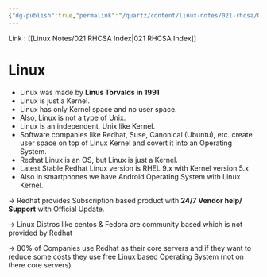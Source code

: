```yaml
---
{"dg-publish":true,"permalink":"/quartz/content/linux-notes/021-rhcsa/021-1-fundamentals-of-computer/021-1-3-what-is-linux/","noteIcon":"","created":"2023-10-14T22:10:59.502+05:30","updated":"2023-10-14T17:25:58.064+05:30"}
---
```


Link : [[Linux Notes/021 RHCSA Index\|021 RHCSA Index]]
# Linux
- Linux was made by **Linus Torvalds in 1991**
- Linux is just a Kernel.
- Linux has only Kernel space and no user space.
- Also, Linux is not a type of Unix.
- Linux is an independent, Unix like Kernel.
- Software companies like Redhat, Suse, Canonical (Ubuntu), etc. create user space on top of Linux Kernel and covert it into an Operating System.
- Redhat Linux is an OS, but Linux is just a Kernel.
- Latest Stable Redhat Linux version is RHEL 9.x with Kernel version 5.x
- Also in smartphones we have Android Operating System with Linux Kernel.

<style> .container {font-family: sans-serif; text-align: center;} .button-wrapper button {z-index: 1;height: 40px; width: 100px; margin: 10px;padding: 5px;} .excalidraw .App-menu_top .buttonList { display: flex;} .excalidraw-wrapper { height: 800px; margin: 50px; position: relative;} :root[dir="ltr"] .excalidraw .layer-ui__wrapper .zen-mode-transition.App-menu_bottom--transition-left {transform: none;} </style><script src="https://cdn.jsdelivr.net/npm/react@17/umd/react.production.min.js"></script><script src="https://cdn.jsdelivr.net/npm/react-dom@17/umd/react-dom.production.min.js"></script><script type="text/javascript" src="https://cdn.jsdelivr.net/npm/@excalidraw/excalidraw@0/dist/excalidraw.production.min.js"></script><div id="Redhat_Chainexcalidraw.md1"></div><script>(function(){const InitialData={"type":"excalidraw","version":2,"source":"https://github.com/zsviczian/obsidian-excalidraw-plugin/releases/tag/1.9.19","elements":[{"id":"YbbLjGRp","type":"text","x":-227.6666259765625,"y":-143.4947967529297,"width":158.93988037109375,"height":25,"angle":0,"strokeColor":"#e03131","backgroundColor":"transparent","fillStyle":"hachure","strokeWidth":1,"strokeStyle":"solid","roughness":1,"opacity":100,"groupIds":[],"frameId":null,"roundness":null,"seed":1371995367,"version":121,"versionNonce":9811529,"isDeleted":false,"boundElements":[{"id":"8eeKNOlC1F50OK21FTbVj","type":"arrow"}],"updated":1694691947891,"link":null,"locked":false,"text":"Redhat Company","rawText":"Redhat Company","fontSize":20,"fontFamily":1,"textAlign":"left","verticalAlign":"top","baseline":17,"containerId":null,"originalText":"Redhat Company","lineHeight":1.25},{"id":"8eeKNOlC1F50OK21FTbVj","type":"arrow","x":-198.2154318562117,"y":-104.82809448242186,"width":57.14569976416533,"height":41.58953450242768,"angle":0,"strokeColor":"#1e1e1e","backgroundColor":"transparent","fillStyle":"hachure","strokeWidth":1,"strokeStyle":"solid","roughness":1,"opacity":100,"groupIds":[],"frameId":null,"roundness":{"type":2},"seed":1295830759,"version":926,"versionNonce":754739529,"isDeleted":false,"boundElements":null,"updated":1694691814756,"link":null,"locked":false,"points":[[0,0],[2.14701585237637,38.004469141070345],[57.14569976416533,41.58953450242768]],"lastCommittedPoint":null,"startBinding":{"elementId":"YbbLjGRp","focus":0.6422985636887499,"gap":13.666702270507827},"endBinding":{"elementId":"vScspByA","focus":-0.4373781130083322,"gap":7.403045080327615},"startArrowhead":null,"endArrowhead":"arrow"},{"id":"vScspByA","type":"text","x":-133.66668701171875,"y":-74.16146850585938,"width":357.8396911621094,"height":25,"angle":0,"strokeColor":"#2f9e44","backgroundColor":"transparent","fillStyle":"hachure","strokeWidth":1,"strokeStyle":"solid","roughness":1,"opacity":100,"groupIds":[],"frameId":null,"roundness":null,"seed":961290121,"version":276,"versionNonce":1706129417,"isDeleted":false,"boundElements":[{"id":"8eeKNOlC1F50OK21FTbVj","type":"arrow"},{"id":"ObuUkx5nDxvoU0hTsxDqd","type":"arrow"}],"updated":1694691951083,"link":null,"locked":false,"text":"Centos stream (free & open source)","rawText":"Centos stream (free & open source)","fontSize":20,"fontFamily":1,"textAlign":"left","verticalAlign":"top","baseline":17,"containerId":null,"originalText":"Centos stream (free & open source)","lineHeight":1.25},{"type":"arrow","version":1032,"versionNonce":2034148553,"isDeleted":false,"id":"ObuUkx5nDxvoU0hTsxDqd","fillStyle":"hachure","strokeWidth":1,"strokeStyle":"solid","roughness":1,"opacity":100,"angle":0,"x":-104.48749255930619,"y":-40.568162599541495,"strokeColor":"#1e1e1e","backgroundColor":"transparent","width":57.14569976416533,"height":41.58953450242768,"seed":1854733513,"groupIds":[],"frameId":null,"roundness":{"type":2},"boundElements":[],"updated":1694691870104,"link":null,"locked":false,"startBinding":{"elementId":"vScspByA","focus":0.8402585185612689,"gap":8.59330590631788},"endBinding":{"elementId":"OoTPyYsL","focus":-0.4018004526418183,"gap":13.341792795140861},"lastCommittedPoint":null,"startArrowhead":null,"endArrowhead":"arrow","points":[[0,0],[2.14701585237637,38.004469141070345],[57.14569976416533,41.58953450242768]]},{"id":"OoTPyYsL","type":"text","x":-34,"y":-10.161468505859375,"width":280.55975341796875,"height":25,"angle":0,"strokeColor":"#1971c2","backgroundColor":"transparent","fillStyle":"hachure","strokeWidth":1,"strokeStyle":"solid","roughness":1,"opacity":100,"groupIds":[],"frameId":null,"roundness":null,"seed":372304327,"version":84,"versionNonce":144165321,"isDeleted":false,"boundElements":[{"id":"ObuUkx5nDxvoU0hTsxDqd","type":"arrow"},{"id":"uwJZf2vyJcy1ae1cFqHBG","type":"arrow"}],"updated":1694691953611,"link":null,"locked":false,"text":"Fedora (free & open source)","rawText":"Fedora (free & open source)","fontSize":20,"fontFamily":1,"textAlign":"left","verticalAlign":"top","baseline":17,"containerId":null,"originalText":"Fedora (free & open source)","lineHeight":1.25},{"type":"arrow","version":958,"versionNonce":1841598921,"isDeleted":false,"id":"uwJZf2vyJcy1ae1cFqHBG","fillStyle":"hachure","strokeWidth":1,"strokeStyle":"solid","roughness":1,"opacity":100,"angle":0,"x":-9.154118535868694,"y":28.098524412177255,"strokeColor":"#1e1e1e","backgroundColor":"transparent","width":57.14569976416533,"height":41.58953450242768,"seed":2145979753,"groupIds":[],"frameId":null,"roundness":{"type":2},"boundElements":[],"updated":1694691914692,"link":null,"locked":false,"startBinding":{"elementId":"OoTPyYsL","focus":0.8290839793920972,"gap":13.25999291803663},"endBinding":{"elementId":"u9HprS2z","focus":-0.35617632347326295,"gap":12.008418771703361},"lastCommittedPoint":null,"startArrowhead":null,"endArrowhead":"arrow","points":[[0,0],[2.14701585237637,38.004469141070345],[57.14569976416533,41.58953450242768]]},{"id":"u9HprS2z","type":"text","x":60,"y":57.171875,"width":174.09986877441406,"height":25,"angle":0,"strokeColor":"#f08c00","backgroundColor":"transparent","fillStyle":"hachure","strokeWidth":1,"strokeStyle":"solid","roughness":1,"opacity":100,"groupIds":[],"frameId":null,"roundness":null,"seed":1488469991,"version":50,"versionNonce":1139059593,"isDeleted":false,"boundElements":[{"id":"uwJZf2vyJcy1ae1cFqHBG","type":"arrow"}],"updated":1694691956138,"link":null,"locked":false,"text":"RHEL (commercial)","rawText":"RHEL (commercial)","fontSize":20,"fontFamily":1,"textAlign":"left","verticalAlign":"top","baseline":17,"containerId":null,"originalText":"RHEL (commercial)","lineHeight":1.25},{"id":"9Pp39tmr","type":"text","x":75,"y":90.50521850585938,"width":153.85986328125,"height":25,"angle":0,"strokeColor":"#6741d9","backgroundColor":"transparent","fillStyle":"hachure","strokeWidth":1,"strokeStyle":"solid","roughness":1,"opacity":100,"groupIds":[],"frameId":null,"roundness":null,"seed":1490672807,"version":54,"versionNonce":2067012937,"isDeleted":false,"boundElements":null,"updated":1694691963827,"link":null,"locked":false,"text":"non open source","rawText":"non open source","fontSize":20,"fontFamily":1,"textAlign":"left","verticalAlign":"top","baseline":17,"containerId":null,"originalText":"non open source","lineHeight":1.25}],"appState":{"theme":"dark","viewBackgroundColor":"#ffffff","currentItemStrokeColor":"#6741d9","currentItemBackgroundColor":"transparent","currentItemFillStyle":"hachure","currentItemStrokeWidth":1,"currentItemStrokeStyle":"solid","currentItemRoughness":1,"currentItemOpacity":100,"currentItemFontFamily":1,"currentItemFontSize":20,"currentItemTextAlign":"left","currentItemStartArrowhead":null,"currentItemEndArrowhead":"arrow","scrollX":258,"scrollY":297.171875,"zoom":{"value":1},"currentItemRoundness":"round","gridSize":null,"gridColor":{"Bold":"#C9C9C9FF","Regular":"#EDEDEDFF"},"currentStrokeOptions":null,"previousGridSize":null,"frameRendering":{"enabled":true,"clip":true,"name":true,"outline":true}},"files":{}};InitialData.scrollToContent=true;App=()=>{const e=React.useRef(null),t=React.useRef(null),[n,i]=React.useState({width:void 0,height:void 0});return React.useEffect(()=>{i({width:t.current.getBoundingClientRect().width,height:t.current.getBoundingClientRect().height});const e=()=>{i({width:t.current.getBoundingClientRect().width,height:t.current.getBoundingClientRect().height})};return window.addEventListener("resize",e),()=>window.removeEventListener("resize",e)},[t]),React.createElement(React.Fragment,null,React.createElement("div",{className:"excalidraw-wrapper",ref:t},React.createElement(ExcalidrawLib.Excalidraw,{ref:e,width:n.width,height:n.height,initialData:InitialData,viewModeEnabled:!0,zenModeEnabled:!0,gridModeEnabled:!1})))},excalidrawWrapper=document.getElementById("Redhat_Chainexcalidraw.md1");ReactDOM.render(React.createElement(App),excalidrawWrapper);})();</script>

&rarr; Redhat provides Subscription based product with **24/7 Vendor help/ Support** with Official Update.

&rarr; Linux Distros like centos & Fedora are community based which is not provided by Redhat

&rarr; 80% of Companies use Redhat as their core servers and if they want to reduce some costs they use free Linux based Operating System (not on there core servers)


<div id="Server_Chainexcalidraw.md2"></div><script>(function(){const InitialData={"type":"excalidraw","version":2,"source":"https://github.com/zsviczian/obsidian-excalidraw-plugin/releases/tag/1.9.19","elements":[{"type":"rectangle","version":36,"versionNonce":759329767,"isDeleted":false,"id":"ogBIUXe0SRs-fzQmZFziH","fillStyle":"hachure","strokeWidth":1,"strokeStyle":"solid","roughness":1,"opacity":100,"angle":0,"x":-207,"y":-160.828125,"strokeColor":"#1e1e1e","backgroundColor":"transparent","width":57.3333740234375,"height":50,"seed":1809397383,"groupIds":[],"frameId":null,"roundness":{"type":3},"boundElements":[],"updated":1694692368283,"link":null,"locked":false},{"type":"rectangle","version":44,"versionNonce":1027851305,"isDeleted":false,"id":"3UdNZ__M84yVX7MyZZ1ZC","fillStyle":"hachure","strokeWidth":1,"strokeStyle":"solid","roughness":1,"opacity":100,"angle":0,"x":-138.00006103515625,"y":-160.1614532470703,"strokeColor":"#1e1e1e","backgroundColor":"transparent","width":57.3333740234375,"height":50,"seed":743374825,"groupIds":[],"frameId":null,"roundness":{"type":3},"boundElements":[],"updated":1694692394149,"link":null,"locked":false},{"type":"rectangle","version":80,"versionNonce":380402785,"isDeleted":false,"id":"D9sJ9UbkAoHP3lIVI7ahZ","fillStyle":"hachure","strokeWidth":1,"strokeStyle":"solid","roughness":1,"opacity":100,"angle":0,"x":-65.66668701171875,"y":-159.4947967529297,"strokeColor":"#1e1e1e","backgroundColor":"transparent","width":57.3333740234375,"height":50,"seed":1711651977,"groupIds":[],"frameId":null,"roundness":{"type":3},"boundElements":[],"updated":1696585121180,"link":null,"locked":false},{"type":"rectangle","version":90,"versionNonce":1359732329,"isDeleted":false,"id":"CE7dPAKoVR3WxwWWjvp4P","fillStyle":"hachure","strokeWidth":1,"strokeStyle":"solid","roughness":1,"opacity":100,"angle":0,"x":8.33331298828125,"y":-158.49478149414062,"strokeColor":"#1e1e1e","backgroundColor":"transparent","width":57.3333740234375,"height":50,"seed":717372713,"groupIds":[],"frameId":null,"roundness":{"type":3},"boundElements":[],"updated":1694692404110,"link":null,"locked":false},{"type":"rectangle","version":82,"versionNonce":981328617,"isDeleted":false,"id":"o4LK2stVNmeHdZgiGWiwg","fillStyle":"hachure","strokeWidth":1,"strokeStyle":"solid","roughness":1,"opacity":100,"angle":0,"x":-234,"y":36.171905517578125,"strokeColor":"#1e1e1e","backgroundColor":"transparent","width":57.3333740234375,"height":50,"seed":361408583,"groupIds":[],"frameId":null,"roundness":{"type":3},"boundElements":[],"updated":1694692775978,"link":null,"locked":false},{"type":"rectangle","version":90,"versionNonce":1343940617,"isDeleted":false,"id":"HPX3-O6bXx4ZX42eIw9-P","fillStyle":"hachure","strokeWidth":1,"strokeStyle":"solid","roughness":1,"opacity":100,"angle":0,"x":-163.00006103515625,"y":32.838531494140625,"strokeColor":"#1e1e1e","backgroundColor":"transparent","width":57.3333740234375,"height":50,"seed":875600295,"groupIds":[],"frameId":null,"roundness":{"type":3},"boundElements":[],"updated":1694692779328,"link":null,"locked":false},{"type":"rectangle","version":109,"versionNonce":1772982569,"isDeleted":false,"id":"TRq5_YpcN7xc7evVdkHY0","fillStyle":"hachure","strokeWidth":1,"strokeStyle":"solid","roughness":1,"opacity":100,"angle":0,"x":-96,"y":32.171875,"strokeColor":"#1e1e1e","backgroundColor":"transparent","width":57.3333740234375,"height":50,"seed":1906804487,"groupIds":[],"frameId":null,"roundness":{"type":3},"boundElements":[],"updated":1694692781576,"link":null,"locked":false},{"type":"rectangle","version":123,"versionNonce":1652117673,"isDeleted":false,"id":"pWMMMyosYPTMWV2ok5RXh","fillStyle":"hachure","strokeWidth":1,"strokeStyle":"solid","roughness":1,"opacity":100,"angle":0,"x":-28.66668701171875,"y":29.50518798828125,"strokeColor":"#1e1e1e","backgroundColor":"transparent","width":57.3333740234375,"height":50,"seed":21033063,"groupIds":[],"frameId":null,"roundness":{"type":3},"boundElements":[],"updated":1694692785208,"link":null,"locked":false},{"type":"rectangle","version":144,"versionNonce":1894353647,"isDeleted":false,"id":"MGuAe-MTRBXnPL3bgeCeN","fillStyle":"hachure","strokeWidth":1,"strokeStyle":"solid","roughness":1,"opacity":100,"angle":0,"x":40.33331298828125,"y":27.83856201171875,"strokeColor":"#1e1e1e","backgroundColor":"transparent","width":57.3333740234375,"height":50,"seed":1975408071,"groupIds":[],"frameId":null,"roundness":{"type":3},"boundElements":[],"updated":1696585143852,"link":null,"locked":false},{"type":"line","version":82,"versionNonce":1733740551,"isDeleted":false,"id":"FaI-nJSdXRWbmDg1SuLdY","fillStyle":"hachure","strokeWidth":1,"strokeStyle":"solid","roughness":0,"opacity":100,"angle":0,"x":80.33349609375,"y":-132.1614532470703,"strokeColor":"#1e1e1e","backgroundColor":"transparent","width":44.6666259765625,"height":0.6666717529296875,"seed":743133225,"groupIds":[],"frameId":null,"roundness":{"type":2},"boundElements":[],"updated":1694692808277,"link":null,"locked":false,"startBinding":null,"endBinding":null,"lastCommittedPoint":null,"startArrowhead":null,"endArrowhead":null,"points":[[0,0],[44.6666259765625,-0.6666717529296875]]},{"type":"text","version":46,"versionNonce":1125533543,"isDeleted":false,"id":"VV1izyNV","fillStyle":"hachure","strokeWidth":1,"strokeStyle":"solid","roughness":0,"opacity":100,"angle":0,"x":133,"y":-148.828125,"strokeColor":"#1e1e1e","backgroundColor":"transparent","width":279.0597839355469,"height":25,"seed":1436654729,"groupIds":[],"frameId":null,"roundness":null,"boundElements":[],"updated":1694692823835,"link":null,"locked":false,"fontSize":20,"fontFamily":1,"text":"core servers based on RHEL","rawText":"core servers based on RHEL","textAlign":"left","verticalAlign":"top","containerId":null,"originalText":"core servers based on RHEL","lineHeight":1.25,"baseline":17},{"type":"line","version":24,"versionNonce":1948973961,"isDeleted":false,"id":"5-69k5-viumJtbjxXcspO","fillStyle":"hachure","strokeWidth":1,"strokeStyle":"solid","roughness":0,"opacity":100,"angle":0,"x":119,"y":52.505218505859375,"strokeColor":"#1e1e1e","backgroundColor":"transparent","width":50,"height":1.333343505859375,"seed":1929042343,"groupIds":[],"frameId":null,"roundness":{"type":2},"boundElements":[],"updated":1694692828400,"link":null,"locked":false,"startBinding":null,"endBinding":null,"lastCommittedPoint":null,"startArrowhead":null,"endArrowhead":null,"points":[[0,0],[50,-1.333343505859375]]},{"type":"text","version":105,"versionNonce":157532393,"isDeleted":false,"id":"YIul3yhB","fillStyle":"hachure","strokeWidth":1,"strokeStyle":"solid","roughness":0,"opacity":100,"angle":0,"x":179.6666259765625,"y":18.838531494140625,"strokeColor":"#1e1e1e","backgroundColor":"transparent","width":223.4197998046875,"height":75,"seed":62433223,"groupIds":[],"frameId":null,"roundness":null,"boundElements":[],"updated":1694692879666,"link":null,"locked":false,"fontSize":20,"fontFamily":1,"text":"community based like\nfedora, ubuntu\n(free and open source)","rawText":"community based like\nfedora, ubuntu\n(free and open source)","textAlign":"left","verticalAlign":"top","containerId":null,"originalText":"community based like\nfedora, ubuntu\n(free and open source)","lineHeight":1.25,"baseline":67},{"type":"arrow","version":499,"versionNonce":2136257665,"isDeleted":false,"id":"tlqclGkAJ_tDaMNvGTIgG","fillStyle":"hachure","strokeWidth":1,"strokeStyle":"solid","roughness":0,"opacity":100,"angle":0,"x":-71.35353088378906,"y":-89.42069244384766,"strokeColor":"#1e1e1e","backgroundColor":"transparent","width":112.17355346679688,"height":96.39915466308594,"seed":538846351,"groupIds":[],"frameId":null,"roundness":{"type":2},"boundElements":[],"updated":1696585121180,"link":null,"locked":false,"startBinding":null,"endBinding":null,"lastCommittedPoint":null,"startArrowhead":"triangle","endArrowhead":"triangle","points":[[0,0],[-9.201751708984375,59.15403747558594],[-102.09547424316406,60.46856689453125],[-112.17355346679688,96.39915466308594]]},{"type":"arrow","version":380,"versionNonce":96730319,"isDeleted":false,"id":"DxsyrPa1eE5rVfRgCEnCR","fillStyle":"hachure","strokeWidth":1,"strokeStyle":"solid","roughness":0,"opacity":100,"angle":0,"x":-79.67890930175781,"y":-29.82848358154297,"strokeColor":"#1e1e1e","backgroundColor":"transparent","width":126.19525146484375,"height":38.121490478515625,"seed":805992111,"groupIds":[],"frameId":null,"roundness":{"type":2},"boundElements":[],"updated":1696585143852,"link":null,"locked":false,"startBinding":null,"endBinding":null,"lastCommittedPoint":null,"startArrowhead":null,"endArrowhead":"triangle","points":[[0,0],[112.173583984375,0],[126.19525146484375,38.121490478515625]]}],"appState":{"theme":"dark","viewBackgroundColor":"#ffffff","currentItemStrokeColor":"#1e1e1e","currentItemBackgroundColor":"transparent","currentItemFillStyle":"hachure","currentItemStrokeWidth":1,"currentItemStrokeStyle":"solid","currentItemRoughness":0,"currentItemOpacity":100,"currentItemFontFamily":1,"currentItemFontSize":20,"currentItemTextAlign":"left","currentItemStartArrowhead":null,"currentItemEndArrowhead":"triangle","scrollX":259.24974060058594,"scrollY":234.77940368652344,"zoom":{"value":2},"currentItemRoundness":"round","gridSize":null,"gridColor":{"Bold":"#C9C9C9FF","Regular":"#EDEDEDFF"},"currentStrokeOptions":null,"previousGridSize":null,"frameRendering":{"enabled":true,"clip":true,"name":true,"outline":true}},"files":{}};InitialData.scrollToContent=true;App=()=>{const e=React.useRef(null),t=React.useRef(null),[n,i]=React.useState({width:void 0,height:void 0});return React.useEffect(()=>{i({width:t.current.getBoundingClientRect().width,height:t.current.getBoundingClientRect().height});const e=()=>{i({width:t.current.getBoundingClientRect().width,height:t.current.getBoundingClientRect().height})};return window.addEventListener("resize",e),()=>window.removeEventListener("resize",e)},[t]),React.createElement(React.Fragment,null,React.createElement("div",{className:"excalidraw-wrapper",ref:t},React.createElement(ExcalidrawLib.Excalidraw,{ref:e,width:n.width,height:n.height,initialData:InitialData,viewModeEnabled:!0,zenModeEnabled:!0,gridModeEnabled:!1})))},excalidrawWrapper=document.getElementById("Server_Chainexcalidraw.md2");ReactDOM.render(React.createElement(App),excalidrawWrapper);})();</script>




